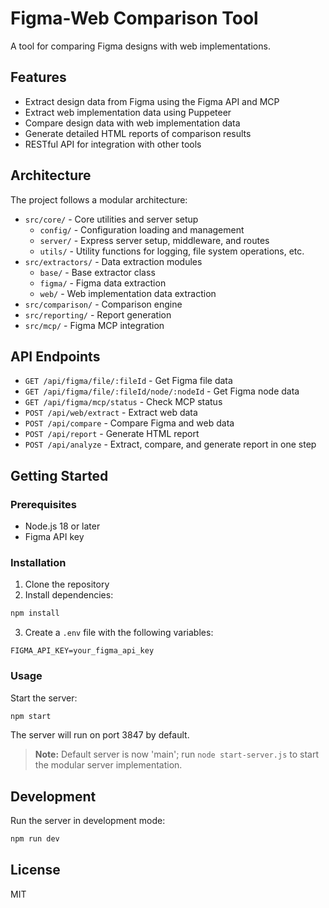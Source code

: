 # Figma-Web Comparison Tool

A tool for comparing Figma designs with web implementations.

## Features

- Extract design data from Figma using the Figma API and MCP
- Extract web implementation data using Puppeteer
- Compare design data with web implementation data
- Generate detailed HTML reports of comparison results
- RESTful API for integration with other tools

## Architecture

The project follows a modular architecture:

- `src/core/` - Core utilities and server setup
  - `config/` - Configuration loading and management
  - `server/` - Express server setup, middleware, and routes
  - `utils/` - Utility functions for logging, file system operations, etc.
- `src/extractors/` - Data extraction modules
  - `base/` - Base extractor class
  - `figma/` - Figma data extraction
  - `web/` - Web implementation data extraction
- `src/comparison/` - Comparison engine
- `src/reporting/` - Report generation
- `src/mcp/` - Figma MCP integration

## API Endpoints

- `GET /api/figma/file/:fileId` - Get Figma file data
- `GET /api/figma/file/:fileId/node/:nodeId` - Get Figma node data
- `GET /api/figma/mcp/status` - Check MCP status
- `POST /api/web/extract` - Extract web data
- `POST /api/compare` - Compare Figma and web data
- `POST /api/report` - Generate HTML report
- `POST /api/analyze` - Extract, compare, and generate report in one step

## Getting Started

### Prerequisites

- Node.js 18 or later
- Figma API key

### Installation

1. Clone the repository
2. Install dependencies:

```bash
npm install
```

3. Create a `.env` file with the following variables:

```
FIGMA_API_KEY=your_figma_api_key
```

### Usage

Start the server:

```bash
npm start
```

The server will run on port 3847 by default.

> **Note:** Default server is now 'main'; run `node start-server.js` to start the modular server implementation.

## Development

Run the server in development mode:

```bash
npm run dev
```

## License

MIT
